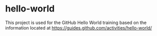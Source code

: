# hello-world
This project is used for the GitHub Hello World training based on the information located at https://guides.github.com/activities/hello-world/
